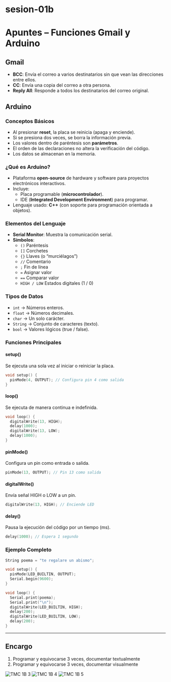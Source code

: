 # sesion-01b


# Apuntes – Funciones Gmail y Arduino

## Gmail
- **BCC**: Envía el correo a varios destinatarios sin que vean las direcciones entre ellos.
- **CC**: Envía una copia del correo a otra persona.
- **Reply All**: Responde a todos los destinatarios del correo original.



## Arduino

### Conceptos Básicos
- Al presionar **reset**, la placa se reinicia (apaga y enciende).
- Si se presiona dos veces, se borra la información previa.
- Los valores dentro de paréntesis son **parámetros**.
- El orden de las declaraciones no altera la verificación del código.
- Los datos se almacenan en la memoria.



### ¿Qué es Arduino?
- Plataforma **open-source** de hardware y software para proyectos electrónicos interactivos.
- Incluye:
  - Placa programable (**microcontrolador**).
  - IDE (**Integrated Development Environment**) para programar.
- Lenguaje usado: **C++** (con soporte para programación orientada a objetos).


### Elementos del Lenguaje
- **Serial Monitor**: Muestra la comunicación serial.
- **Símbolos**:
  - `()` Paréntesis
  - `[]` Corchetes
  - `{}` Llaves (o “murciélagos”)
  - `//` Comentario
  - `;` Fin de línea
  - `=` Asignar valor
  - `==` Comparar valor
  - `HIGH / LOW` Estados digitales (1 / 0)



### Tipos de Datos
- `int` → Números enteros.  
- `float` → Números decimales.  
- `char` → Un solo carácter.  
- `String` → Conjunto de caracteres (texto).  
- `bool` → Valores lógicos (true / false).



### Funciones Principales
#### setup()
Se ejecuta una sola vez al iniciar o reiniciar la placa.
```cpp
void setup() {
  pinMode(4, OUTPUT); // Configura pin 4 como salida
}
```
#### loop()
Se ejecuta de manera continua e indefinida.
```cpp
void loop() {
  digitalWrite(13, HIGH);
  delay(1000);
  digitalWrite(13, LOW);
  delay(1000);
}
```
#### pinMode()
Configura un pin como entrada o salida.
```cpp
pinMode(13, OUTPUT); // Pin 13 como salida
```

#### digitalWrite()
Envía señal HIGH o LOW a un pin.
```cpp
digitalWrite(13, HIGH); // Enciende LED
```

#### delay()
Pausa la ejecución del código por un tiempo (ms).
```cpp
delay(1000); // Espera 1 segundo
```
### Ejemplo Completo
```cpp
String poema = "te regalare un abismo";

void setup() {
  pinMode(LED_BUILTIN, OUTPUT);
  Serial.begin(9600);
}

void loop() {
  Serial.print(poema);
  Serial.print("\n");
  digitalWrite(LED_BUILTIN, HIGH);
  delay(200);
  digitalWrite(LED_BUILTIN, LOW);
  delay(200);
}
```

---

## Encargo
1. Programar y equivocarse 3 veces, documentar textualmente
2. Programar y equivocarse 3 veces, documentar visualmente



![TMC 1B 3](https://github.com/user-attachments/assets/382a0abf-280f-437a-afbf-d5fed011dfc2)
![TMC 1B 4](https://github.com/user-attachments/assets/60d87eb7-f1d2-4289-bfc2-68f3a0089670)
![TMC 1B 5](https://github.com/user-attachments/assets/10f31a63-9731-4e27-90d8-27e4986b544a)

